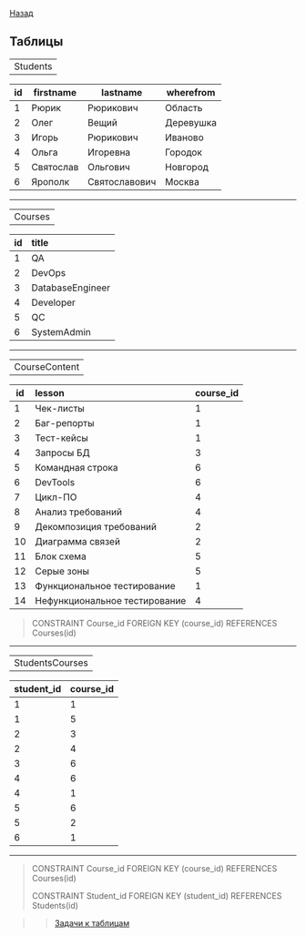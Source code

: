 [Назад](../projects/ProjOne.md)

## Таблицы

<table>
<tr><td colspan="2" align="center">Students</td></tr>
</table>

| id  | firstname | lastname      | wherefrom |
|-----|-----------|---------------|-----------|
| 1   | Рюрик     | Рюрикович     | Область   |
| 2   | Олег      | Вещий         | Деревушка |
| 3   | Игорь     | Рюрикович     | Иваново   | 
| 4   | Ольга     | Игоревна      | Городок   |
| 5   | Святослав | Ольгович      | Новгород  | 
| 6   | Ярополк   | Святославович | Москва    | 

____
<table>
<tr><td colspan="2" align="center">Courses</td></tr>
</table>

| id  | title             | 
|-----|:------------------|
| 1   | QA                | 
| 2   | DevOps            | 
| 3   | DatabaseEngineer  | 
| 4   | Developer         | 
| 5   | QC                | 
| 6   | SystemAdmin       | 

____
<table>
<tr><td colspan="2" align="center">CourseContent</td></tr>
</table>

| id  | lesson                        | course_id |
|-----|:------------------------------|:----------|
| 1   | Чек-листы                     | 1         |
| 2   | Баг-репорты                   | 1         |
| 3   | Тест-кейсы                    | 1         |
| 4   | Запросы БД                    | 3         |
| 5   | Командная строка              | 6         |
| 6   | DevTools                      | 6         |
| 7   | Цикл-ПО                       | 4         |
| 8   | Анализ требований             | 4         |
| 9   | Декомпозиция требований       | 2         |
| 10  | Диаграмма связей              | 2         |
| 11  | Блок схема                    | 5         |
| 12  | Серые зоны                    | 5         |
| 13  | Функциональное тестирование   | 1         |
| 14  | Нефункциональное тестирование | 4         |

>CONSTRAINT Course_id FOREIGN KEY (course_id) REFERENCES Courses(id)


____
<table>
<tr><td colspan="2" align="center">StudentsCourses</td></tr>
</table>

| student_id | course_id | 
|------------|:----------|
| 1          | 1         | 
| 1          | 5         | 
| 2          | 3         | 
| 2          | 4         | 
| 3          | 6         | 
| 4          | 6         | 
| 4          | 1         | 
| 5          | 6         | 
| 5          | 2         | 
| 6          | 1         | 

<hr/> 

>CONSTRAINT Course_id FOREIGN KEY (course_id) REFERENCES Courses(id)
> 
>CONSTRAINT Student_id FOREIGN KEY (student_id) REFERENCES Students(id)





>>[Задачи к таблицам](../projects/Tasks.md)







